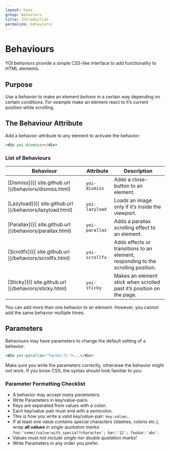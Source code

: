 ```yaml
---
layout: base
group: behaviors
title: Introduction
permalink: behaviors/
---
```


# Behaviours

<p class="intro">YOI <i>behaviors</i> provide a simple CSS-like interface to add functionality to HTML elements.</p>

## Purpose

Use a *behavior* to make an element *behave* in a certain way depending on certain conditions. For example make an element react to it’s current position while scrolling.

## The Behaviour Attribute

Add a behavior-attribute to any element to activate the behavior:

```html
<div yoi-dismiss></div>
```

### List of Behaviours

| Behaviour                            | Attribute      | Description                                                                      |
| ------------------------------------ | -------------- | -------------------------------------------------------------------------------- |
| [Dismiss]({{ site.github.url }}/behaviors/dismiss.html)   | `yoi-dismiss`  | Adds a close-button to an element.                                               |
| [Lazyload]({{ site.github.url }}/behaviors/lazyload.html) | `yoi-lazyload` | Loads an image only if it’s inside the viewport.                                 |
| [Parallax]({{ site.github.url }}/behaviors/parallax.html) | `yoi-parallax` | Adds a parallax scrolling effect to an element.                                  |
| [Scrollfx]({{ site.github.url }}/behaviors/scrollfx.html) | `yoi-scrollfx` | Adds effects or transitions to an element, responding to the scrolling position. |
| [Sticky]({{ site.github.url }}/behaviors/sticky.html)     | `yoi-sticky`   | Makes an element *stick* when scrolled past it’s position on the page.           |

<p class="hint hint--negative">You can add more than one behavior to an element. However, you cannot add the same behavior multiple times.</p>

## Parameters

Behaviours may have parameters to change the default setting of a behavior:

```html
<div yoi-parallax="factor:5;">...</div>
```

<p class="hint hint--primary">Make sure you write the parameters correctly, otherwise the behavior might not work. If you know CSS, the syntax should look familiar to you:</p>

### Parameter Formatting Checklist

* A behavior may accept _many parameters_.
* Write Parameters in key/value-pairs.
* Keys are seperated from values with a colon.
* Each key/value-pair must end with a semicolon.
* This is how you write a valid key/value-pair: `key:value;`.
* If at least one value contains special characters (slashes, colons etc.), wrap **all values** in _single quotation marks_: `foo:'some//value:with_special?charactes'; bar:'12'; foobar:'abc'`.
* Values must _not include single nor double quotation marks_!
* Write Parameters in any order you prefer.
